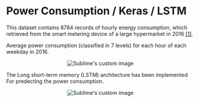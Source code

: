 # Power Consumption / Keras / LSTM
This dataset contains 8784 records of hourly energy consumption, which retrieved  from  the  smart  metering  device  of a  large hypermarket in 2016 [[1]](https://data.mendeley.com/datasets/n85kwcgt7t/1).  

Average power consumption (classified in 7 levels) for each hour of each weekday in 2016.  
<p align="center">
  <img src="https://github.com/hamedmkazemi/Power_Consumption/blob/main/heatmap_power.png" alt="Sublime's custom image"/>
</p>  

  
The Long short-term memory (LSTM) architecture has been implemented For predecting the power consumption.  

<p align="center">
  <img src="https://github.com/hamedmkazemi/Power_Consumption/blob/main/real_vs_pred.png" alt="Sublime's custom image"/>
</p>  
